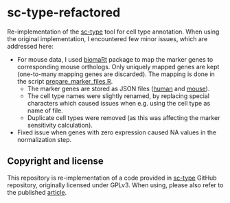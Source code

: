 # sc-type-refactored

Re-implementation of the [sc-type](https://github.com/IanevskiAleksandr/sc-type) tool for cell type annotation. 
When using the original implementation,
I encountered few minor issues, which are addressed here:
* For mouse data, I used [biomaRt](https://bioconductor.org/packages/release/bioc/html/biomaRt.html) package
to map the marker genes to corresponding mouse orthologs. Only uniquely mapped genes are kept (one-to-many mapping genes are discarded).
The mapping is done in the script [prepare_marker_files.R](./prepare_marker_files.R).
  * The marker genes are stored as JSON files ([human](./cell_type_markers_human.json) and [mouse](./cell_type_markers_mouse.json)).
  * The cell type names were slightly renamed, by replacing special characters which caused issues when e.g. using the cell type as name of file.
  * Duplicate cell types were removed (as this was affecting the marker sensitivity calculation).
* Fixed issue when genes with zero expression caused NA values in the normalization step.



## Copyright and license
This repository is re-implementation of a code provided in [sc-type](https://github.com/IanevskiAleksandr/sc-type) GitHub repository, originally licensed under GPLv3.
When using, please also refer to the published [article](https://www.nature.com/articles/s41467-022-28803-w).
